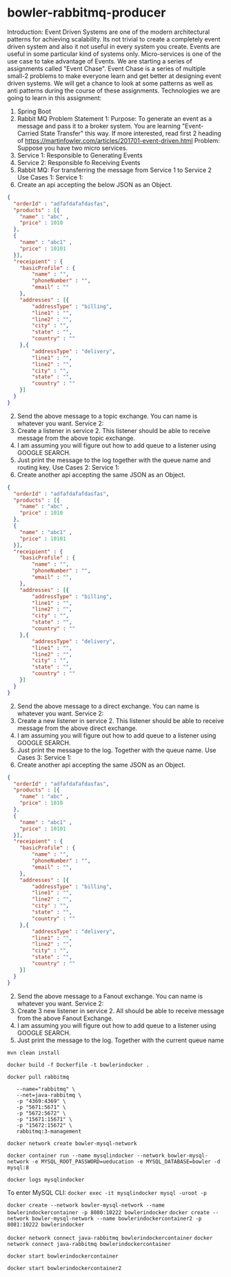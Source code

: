 # bowler-rabbitmq-producer


Introduction:
Event Driven Systems are one of the modern architectural patterns for achieving scalability. Its not trivial to create a completely event driven system and also it not useful in every system you create. Events are useful in some particular kind of systems only. Micro-services is one of the use case to take advantage of Events. We are starting a series of assignments called "Event Chase". Event Chase is a series of multiple small-2 problems to make everyone learn and get better at designing event driven systems. We will get a chance to look at some patterns as well as anti patterns during the course of these assignments. 
Technologies we are going to learn in this assignment: 
1. Spring Boot
2. Rabbit MQ
Problem Statement 1: 
Purpose: To generate an event as a message and pass it to a broker system. You are learning "Event-Carried State Transfer" this way. If more interested, read first 2 heading of https://martinfowler.com/articles/201701-event-driven.html
Problem: Suppose you have two micro services. 
1. Service 1: Responsible to Generating Events
2. Service 2: Responsible fo Receiving Events
3. Rabbit MQ: For transferring the message from Service 1 to Service 2
Use Cases 1: 
Service 1: 
1. Create an api accepting the below JSON as an Object.
```json
{
  "orderId" : "adfafdafafdasfas",
  "products" : [{
    "name" : "abc" ,
    "price" : 1010
  },
  {
    "name" : "abc1" ,
    "price" : 10101
  }],
  "receipient" : {
    "basicProfile" : {
        "name" : "",
        "phoneNumber" : "",
        "email" : ""
    },
    "addresses" : [{
        "addressType" : "billing",
        "line1" : "",
        "line2" : "",
        "city" : "",
        "state" : "",
        "country" : ""
    },{
        "addressType" : "delivery",
        "line1" : "",
        "line2" : "",
        "city" : "",
        "state" : "",
        "country" : ""
    }]
  }
}
```
2. Send the above message to a topic exchange. You can name is whatever you want. 
Service 2:
1. Create a listener in service 2. This listener should be able to receive message from the above topic exchange. 
2. I am assuming you will figure out how to add queue to a listener using GOOGLE SEARCH.
3. Just print the message to the log together with the queue name and routing key. 
Use Cases 2: 
Service 1: 
1. Create another api accepting the same JSON as an Object.
```json
{
  "orderId" : "adfafdafafdasfas",
  "products" : [{
    "name" : "abc" ,
    "price" : 1010
  },
  {
    "name" : "abc1" ,
    "price" : 10101
  }],
  "receipient" : {
    "basicProfile" : {
        "name" : "",
        "phoneNumber" : "",
        "email" : "",
    },
    "addresses" : [{
        "addressType" : "billing",
        "line1" : "",
        "line2" : "",
        "city" : "",
        "state" : "",
        "country" : ""
    },{
        "addressType" : "delivery",
        "line1" : "",
        "line2" : "",
        "city" : "",
        "state" : "",
        "country" : ""
    }]
  }
}
```
2. Send the above message to a direct exchange. You can name is whatever you want. 
Service 2:
1. Create a new listener in service 2. This listener should be able to receive message from the above direct exchange. 
2. I am assuming you will figure out how to add queue to a listener using GOOGLE SEARCH.
3. Just print the message to the log. Together with the queue name. 
Use Cases 3: 
Service 1: 
1. Create another api accepting the same JSON as an Object.
```json
{
  "orderId" : "adfafdafafdasfas",
  "products" : [{
    "name" : "abc" ,
    "price" : 1010
  },
  {
    "name" : "abc1" ,
    "price" : 10101
  }],
  "receipient" : {
    "basicProfile" : {
        "name" : "",
        "phoneNumber" : "",
        "email" : "",
    },
    "addresses" : [{
        "addressType" : "billing",
        "line1" : "",
        "line2" : "",
        "city" : "",
        "state" : "",
        "country" : ""
    },{
        "addressType" : "delivery",
        "line1" : "",
        "line2" : "",
        "city" : "",
        "state" : "",
        "country" : ""
    }]
  }
}
```
2. Send the above message to a Fanout exchange. You can name is whatever you want. 
Service 2:
1. Create 3 new listener in service 2. All should be able to receive message from the above Fanout Exchange. 
2. I am assuming you will figure out how to add queue to a listener using GOOGLE SEARCH.
3. Just print the message to the log. Together with the current queue name

`mvn clean install`

`docker build -f Dockerfile -t bowlerindocker .`

`docker pull rabbitmq`

```docker run -d \
   --name="rabbitmq" \
   --net=java-rabbitmq \
   -p "4369:4369" \
   -p "5671:5671" \
   -p "5672:5672" \
   -p "15671:15671" \
   -p "15672:15672" \
   rabbitmq:3-management
```

`docker network create bowler-mysql-network`

`docker container run --name mysqlindocker --network bowler-mysql-network -e MYSQL_ROOT_PASSWORD=ueducation -e MYSQL_DATABASE=bowler -d mysql:8`

`docker logs mysqlindocker`

To enter MySQL CLI:
`docker exec -it mysqlindocker mysql -uroot -p`

`docker create --network bowler-mysql-network --name bowlerindockercontainer -p 8080:10222 bowlerindocker`
`docker create --network bowler-mysql-network --name bowlerindockercontainer2 -p 8081:10222 bowlerindocker`

`docker network connect java-rabbitmq bowlerindockercontainer`
`docker network connect java-rabbitmq bowlerindockercontainer`

`docker start bowlerindockercontainer`

`docker start bowlerindockercontainer2`

